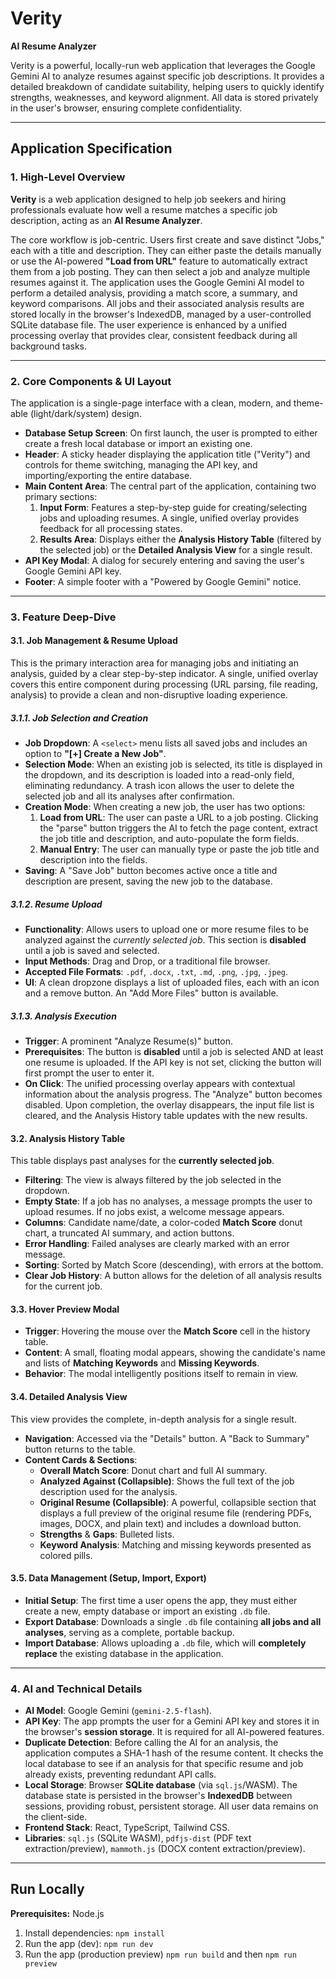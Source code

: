 # Verity

**AI Resume Analyzer**

Verity is a powerful, locally-run web application that leverages the Google Gemini AI to analyze resumes against specific job descriptions. It provides a detailed breakdown of candidate suitability, helping users to quickly identify strengths, weaknesses, and keyword alignment. All data is stored privately in the user's browser, ensuring complete confidentiality.

---

## Application Specification

### 1. High-Level Overview

**Verity** is a web application designed to help job seekers and hiring professionals evaluate how well a resume matches a specific job description, acting as an **AI Resume Analyzer**.

The core workflow is job-centric. Users first create and save distinct "Jobs," each with a title and description. They can either paste the details manually or use the AI-powered **"Load from URL"** feature to automatically extract them from a job posting. They can then select a job and analyze multiple resumes against it. The application uses the Google Gemini AI model to perform a detailed analysis, providing a match score, a summary, and keyword comparisons. All jobs and their associated analysis results are stored locally in the browser's IndexedDB, managed by a user-controlled SQLite database file. The user experience is enhanced by a unified processing overlay that provides clear, consistent feedback during all background tasks.

---

### 2. Core Components & UI Layout

The application is a single-page interface with a clean, modern, and theme-able (light/dark/system) design.

-   **Database Setup Screen**: On first launch, the user is prompted to either create a fresh local database or import an existing one.
-   **Header**: A sticky header displaying the application title ("Verity") and controls for theme switching, managing the API key, and importing/exporting the entire database.
-   **Main Content Area**: The central part of the application, containing two primary sections:
    1.  **Input Form**: Features a step-by-step guide for creating/selecting jobs and uploading resumes. A single, unified overlay provides feedback for all processing states.
    2.  **Results Area**: Displays either the **Analysis History Table** (filtered by the selected job) or the **Detailed Analysis View** for a single result.
-   **API Key Modal**: A dialog for securely entering and saving the user's Google Gemini API key.
-   **Footer**: A simple footer with a "Powered by Google Gemini" notice.

---

### 3. Feature Deep-Dive

#### 3.1. Job Management & Resume Upload

This is the primary interaction area for managing jobs and initiating an analysis, guided by a clear step-by-step indicator. A single, unified overlay covers this entire component during processing (URL parsing, file reading, analysis) to provide a clean and non-disruptive loading experience.

##### 3.1.1. Job Selection and Creation

-   **Job Dropdown**: A `<select>` menu lists all saved jobs and includes an option to **"[+] Create a New Job"**.
-   **Selection Mode**: When an existing job is selected, its title is displayed in the dropdown, and its description is loaded into a read-only field, eliminating redundancy. A trash icon allows the user to delete the selected job and all its analyses after confirmation.
-   **Creation Mode**: When creating a new job, the user has two options:
    1.  **Load from URL**: The user can paste a URL to a job posting. Clicking the "parse" button triggers the AI to fetch the page content, extract the job title and description, and auto-populate the form fields.
    2.  **Manual Entry**: The user can manually type or paste the job title and description into the fields.
-   **Saving**: A "Save Job" button becomes active once a title and description are present, saving the new job to the database.

##### 3.1.2. Resume Upload

-   **Functionality**: Allows users to upload one or more resume files to be analyzed against the *currently selected job*. This section is **disabled** until a job is saved and selected.
-   **Input Methods**: Drag and Drop, or a traditional file browser.
-   **Accepted File Formats**: `.pdf`, `.docx`, `.txt`, `.md`, `.png`, `.jpg`, `.jpeg`.
-   **UI**: A clean dropzone displays a list of uploaded files, each with an icon and a remove button. An "Add More Files" button is available.

##### 3.1.3. Analysis Execution

-   **Trigger**: A prominent "Analyze Resume(s)" button.
-   **Prerequisites**: The button is **disabled** until a job is selected AND at least one resume is uploaded. If the API key is not set, clicking the button will first prompt the user to enter it.
-   **On Click**: The unified processing overlay appears with contextual information about the analysis progress. The "Analyze" button becomes disabled. Upon completion, the overlay disappears, the input file list is cleared, and the Analysis History table updates with the new results.

#### 3.2. Analysis History Table

This table displays past analyses for the **currently selected job**.

-   **Filtering**: The view is always filtered by the job selected in the dropdown.
-   **Empty State**: If a job has no analyses, a message prompts the user to upload resumes. If no jobs exist, a welcome message appears.
-   **Columns**: Candidate name/date, a color-coded **Match Score** donut chart, a truncated AI summary, and action buttons.
-   **Error Handling**: Failed analyses are clearly marked with an error message.
-   **Sorting**: Sorted by Match Score (descending), with errors at the bottom.
-   **Clear Job History**: A button allows for the deletion of all analysis results for the current job.

#### 3.3. Hover Preview Modal

-   **Trigger**: Hovering the mouse over the **Match Score** cell in the history table.
-   **Content**: A small, floating modal appears, showing the candidate's name and lists of **Matching Keywords** and **Missing Keywords**.
-   **Behavior**: The modal intelligently positions itself to remain in view.

#### 3.4. Detailed Analysis View

This view provides the complete, in-depth analysis for a single result.

-   **Navigation**: Accessed via the "Details" button. A "Back to Summary" button returns to the table.
-   **Content Cards & Sections**:
    -   **Overall Match Score**: Donut chart and full AI summary.
    -   **Analyzed Against (Collapsible)**: Shows the full text of the job description used for the analysis.
    -   **Original Resume (Collapsible)**: A powerful, collapsible section that displays a full preview of the original resume file (rendering PDFs, images, DOCX, and plain text) and includes a download button.
    -   **Strengths** & **Gaps**: Bulleted lists.
    -   **Keyword Analysis**: Matching and missing keywords presented as colored pills.

#### 3.5. Data Management (Setup, Import, Export)

-   **Initial Setup**: The first time a user opens the app, they must either create a new, empty database or import an existing `.db` file.
-   **Export Database**: Downloads a single `.db` file containing **all jobs and all analyses**, serving as a complete, portable backup.
-   **Import Database**: Allows uploading a `.db` file, which will **completely replace** the existing database in the application.

---

### 4. AI and Technical Details

-   **AI Model**: Google Gemini (`gemini-2.5-flash`).
-   **API Key**: The app prompts the user for a Gemini API key and stores it in the browser's **session storage**. It is required for all AI-powered features.
-   **Duplicate Detection**: Before calling the AI for an analysis, the application computes a SHA-1 hash of the resume content. It checks the local database to see if an analysis for that specific resume and job already exists, preventing redundant API calls.
-   **Local Storage**: Browser **SQLite database** (via `sql.js`/WASM). The database state is persisted in the browser's **IndexedDB** between sessions, providing robust, persistent storage. All user data remains on the client-side.
-   **Frontend Stack**: React, TypeScript, Tailwind CSS.
-   **Libraries**: `sql.js` (SQLite WASM), `pdfjs-dist` (PDF text extraction/preview), `mammoth.js` (DOCX content extraction/preview).

---

## Run Locally

**Prerequisites:**  Node.js

1. Install dependencies:
   `npm install`
2. Run the app (dev):
   `npm run dev`
3. Run the app (production preview)
   `npm run build` and then `npm run preview`